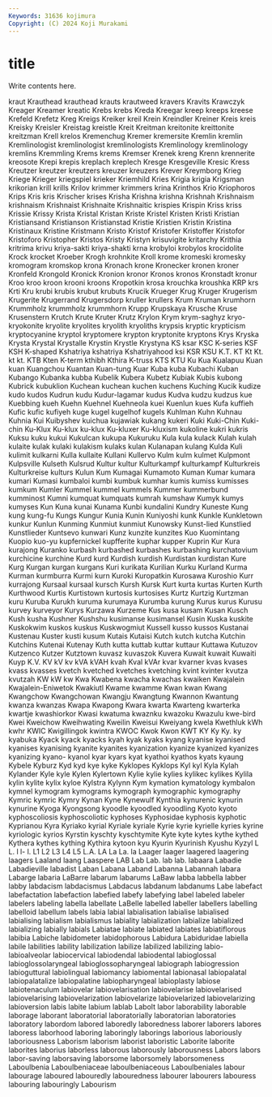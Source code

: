 ```yaml
---
Keywords: 31636 kojimura
Copyright: (C) 2024 Koji Murakami
---
```


# title

Write contents here.



kraut Krauthead krauthead krauts krautweed kravers Kravits Krawczyk Kreager Kreamer
kreatic Krebs krebs Kreda Kreegar kreep kreeps kreese Krefeld Krefetz
Kreg Kreigs Kreiker kreil Krein Kreindler Kreiner Kreis kreis Kreisky
Kreisler Kreistag kreistle Kreit Kreitman kreitonite kreittonite kreitzman Krell krelos
Kremenchug Kremer kremersite Kremlin kremlin Kremlinologist kremlinologist kremlinologists Kremlinology kremlinology
kremlins Kremmling Krems krems Kremser Krenek kreng Krenn krennerite kreosote
Krepi krepis kreplach kreplech Kresge Kresgeville Kresic Kress Kreutzer kreutzer
kreutzers kreuzer kreuzers Krever Kreymborg Krieg Kriege Krieger kriegspiel krieker
Kriemhild Kries Krigia krigia Krigsman krikorian krill krills Krilov krimmer
krimmers krina Krinthos Krio Kriophoros Krips Kris kris Krischer krises
Krisha Krishna krishna Krishnah Krishnaism krishnaism Krishnaist Krishnaite Krishnaitic krispies
Krispin Kriss kriss Krissie Krissy Krista Kristal Kristan Kriste Kristel
Kristen Kristi Kristian Kristiansand Kristianson Kristianstad Kristie Kristien Kristin Kristina
Kristinaux Kristine Kristmann Kristo Kristof Kristofer Kristoffer Kristofor Kristoforo Kristopher
Kristos Kristy Kristyn krisuvigite kritarchy Krithia kritrima krivu kriya-sakti kriya-shakti
krna krobyloi krobylos krocidolite Krock krocket Kroeber Krogh krohnkite Kroll
krome kromeski kromesky kromogram kromskop krona Kronach krone Kronecker kronen
kroner Kronfeld Krongold Kronick Kronion kronor Kronos kronos Kronstadt kronur
Kroo kroo kroon krooni kroons Kropotkin krosa krouchka kroushka KRP
krs Krti Kru krubi krubis krubut krubuts Krucik Krueger Krug
Kruger Krugerism Krugerite Krugerrand Krugersdorp kruller krullers Krum Kruman krumhorn
Krummholz krummholz krummhorn Krupp Krupskaya Krusche Kruse Krusenstern Krutch Krute
Kruter Krutz Krylon Krym krym-saghyz kryo- kryokonite kryolite kryolites kryolith
kryoliths krypsis kryptic krypticism kryptocyanine kryptol kryptomere krypton kryptonite kryptons
Krys Kryska Krysta Krystal Krystalle Krystin Krystle Krystyna KS ksar
KSC K-series KSF KSH K-shaped Kshatriya kshatriya Kshatriyahood ksi KSR
KSU K.T. KT Kt Kt. kt kt. KTB Kten K-term
kthibh Kthira K-truss KTS KTU Ku Kua Kualapuu Kuan kuan
Kuangchou Kuantan Kuan-tung Kuar Kuba kuba Kubachi Kuban Kubango Kubanka
kubba Kubelik Kubera Kubetz Kubiak Kubis kubong Kubrick kubuklion Kuchean
kuchean kuchen kuchens Kuching Kucik kudize kudo kudos Kudrun kudu
Kudur-lagamar kudus Kudva kudzu kudzus kue Kuebbing kueh Kuehn Kuehnel
Kuehneola kuei Kuenlun kues Kufa kuffieh Kufic kufic kufiyeh kuge
kugel kugelhof kugels Kuhlman Kuhn Kuhnau Kuhnia Kui Kuibyshev kuichua
kujawiak kukang kukeri Kuki Kuki-Chin Kuki-chin Ku-Klux Ku-klux ku-klux Ku-kluxer
Ku-kluxism kukoline kukri kukris Kuksu kuku kukui Kukulcan kukupa Kukuruku
Kula kula kulack Kulah kulah kulaite kulak kulaki kulakism kulaks
kulan Kulanapan kulang Kulda Kuli kulimit kulkarni Kulla kullaite Kullani
Kullervo Kulm kulm kulmet Kulpmont Kulpsville Kulseth Kulsrud Kultur kultur
Kulturkampf kulturkampf Kulturkreis Kulturkreise kulturs Kulun Kum Kumagai Kumamoto Kuman
Kumar kumara kumari Kumasi kumbaloi kumbi kumbuk kumhar kumis kumiss
kumisses kumkum Kumler Kummel kummel kummels Kummer kummerbund kumminost Kumni
kumquat kumquats kumrah kumshaw Kumyk kumys kumyses Kun Kuna kunai
Kunama Kunbi kundalini Kundry Kuneste Kung kung kung-fu Kungs Kungur
Kunia Kunin Kuniyoshi kunk Kunkle Kunkletown kunkur Kunlun Kunming Kunmiut
kunmiut Kunowsky Kunst-lied Kunstlied Kunstlieder Kuntsevo kunwari Kunz kunzite kunzites
Kuo Kuomintang Kuopio kuo-yu kupfernickel kupfferite kuphar kupper Kuprin Kur
Kura kurajong Kuranko kurbash kurbashed kurbashes kurbashing kurchatovium kurchicine kurchine
Kurd kurd Kurdish kurdish Kurdistan kurdistan Kure Kurg Kurgan kurgan
kurgans Kuri kurikata Kurilian Kurku Kurland Kurma Kurman kurmburra Kurmi
kurn Kuroki Kuropatkin Kurosawa Kuroshio Kurr kurrajong Kursaal kursaal kursch
Kursh Kursk Kurt kurta kurtas Kurten Kurth Kurthwood Kurtis Kurtistown
kurtosis kurtosises Kurtz Kurtzig Kurtzman kuru Kuruba Kurukh kuruma kurumaya
Kurumba kurung Kurus kurus Kurusu kurvey kurveyor Kurys Kurzawa Kurzeme
Kus kusa kusam Kusan Kusch Kush kusha Kushner Kushshu kusimanse
kusimansel Kusin Kuska kuskite Kuskokwim kuskos kuskus Kuskwogmiut Kussell kusso
kussos Kustanai Kustenau Kuster kusti kusum Kutais Kutaisi Kutch kutch
kutcha Kutchin Kutchins Kutenai Kutenay Kuth kutta kuttab kuttar kuttaur
Kuttawa Kutuzov Kutzenco Kutzer Kutztown kuvasz kuvaszok Kuvera Kuwait kuwait
Kuwaiti Kuyp K.V. KV kV kv kVA kVAH kvah Kval
kVAr kvar kvarner kvas kvases kvass kvasses kvetch kvetched kvetches
kvetching kvint kvinter kvutza kvutzah KW kW kw Kwa Kwabena
kwacha kwachas kwaiken Kwajalein Kwajalein-Eniwetok Kwakiutl Kwame kwamme Kwan kwan
Kwang Kwangchow Kwangchowan Kwangju Kwangtung Kwannon Kwantung kwanza kwanzas Kwapa
Kwapong Kwara kwarta Kwarteng kwarterka kwartje kwashiorkor Kwasi kwatuma kwaznku
kwazoku Kwazulu kwe-bird Kwei Kweichow Kweihwating Kweilin Kweisui Kweiyang kwela
Kwethluk kWh kwhr KWIC Kwigillingok kwintra KWOC Kwok Kwon KWT
KY Ky Ky. ky kyabuka Kyack kyack kyacks kyah kyak
kyaks kyang kyanise kyanised kyanises kyanising kyanite kyanites kyanization kyanize
kyanized kyanizes kyanizing kyano- kyanol kyar kyars kyat kyathoi kyathos
kyats kyaung Kybele Kyburz Kyd kyd kye kyke Kyklopes Kyklops
Kyl kyl Kyla Kylah Kylander Kyle kyle Kylen Kylertown Kylie
kylie kylies kylikec kylikes Kylila kylin kylite kylix kyloe Kylstra
Kylynn Kym kymation kymatology kymbalon kymnel kymogram kymograms kymograph kymographic
kymography Kymric kymric Kymry Kynan Kyne Kynewulf Kynthia kynurenic kynurin
kynurine Kyoga Kyongsong kyoodle kyoodled kyoodling Kyoto kyoto kyphoscoliosis kyphoscoliotic
kyphoses Kyphosidae kyphosis kyphotic Kyprianou Kyra Kyriako kyrial Kyriale kyriale
Kyrie kyrie kyrielle kyries kyrine kyriologic kyrios Kyrstin kyschty kyschtymite
Kyte kyte kytes kythe kythed Kythera kythes kything Kythira kytoon
kyu Kyurin Kyurinish Kyushu Kyzyl L L. l l- l.
L1 L2 L3 L4 L5 L.A. LA La La. la
Laager laager laagered laagering laagers Laaland laang Laaspere LAB Lab
Lab. lab lab. labaara Labadie Labadieville labadist Laban Labana Laband
Labanna Labannah labara Labarge labaria LaBarre labarum labarums LaBaw labba
labbella labber labby labdacism labdacismus Labdacus labdanum labdanums Labe labefact
labefactation labefaction labefied labefy labefying label labeled labeler labelers labeling
labella labellate LaBelle labelled labeller labellers labelling labelloid labellum labels
labia labial labialisation labialise labialised labialising labialism labialismus labiality labialization
labialize labialized labializing labially labials Labiatae labiate labiated labiates labiatiflorous
labibia Labiche labidometer labidophorous Labidura Labiduridae labiella labile labilities lability
labilization labilize labilized labilizing labio- labioalveolar labiocervical labiodendal labiodental labioglossal
labioglossolaryngeal labioglossopharyngeal labiograph labiogression labioguttural labiolingual labiomancy labiomental labionasal labiopalatal
labiopalatalize labiopalatine labiopharyngeal labioplasty labiose labiotenaculum labiovelar labiovelarisation labiovelarise labiovelarised
labiovelarising labiovelarization labiovelarize labiovelarized labiovelarizing labioversion labis labite labium lablab
Labolt labor laborability laborable laborage laborant laboratorial laboratorially laboratorian laboratories
laboratory labordom labored laboredly laboredness laborer laborers labores laboress laborhood
laboring laboringly laborings laborious laboriously laboriousness Laborism laborism laborist laboristic
Laborite laborite laborites laborius laborless laborous laborously laborousness Labors labors
labor-saving laborsaving laborsome laborsomely laborsomeness Laboulbenia Laboulbeniaceae laboulbeniaceous Laboulbeniales labour
labourage laboured labouredly labouredness labourer labourers labouress labouring labouringly Labourism
